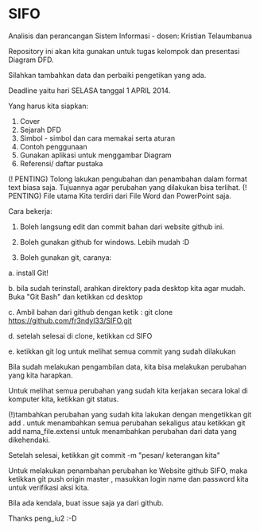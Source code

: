 SIFO
====

Analisis dan perancangan Sistem Informasi - dosen: Kristian Telaumbanua

Repository ini akan kita gunakan untuk tugas kelompok dan presentasi Diagram DFD.

Silahkan tambahkan data dan perbaiki pengetikan yang ada.

Deadline yaitu hari SELASA tanggal 1 APRIL 2014.

Yang harus kita siapkan:

1. Cover 
2. Sejarah DFD 
3. Simbol - simbol dan cara memakai serta aturan 
4. Contoh penggunaan 
5. Gunakan aplikasi untuk menggambar Diagram 
6. Referensi/ daftar pustaka

(! PENTING) Tolong lakukan pengubahan dan penambahan dalam format text biasa saja. Tujuannya agar perubahan yang dilakukan bisa terlihat.
(! PENTING) File utama Kita terdiri dari File Word dan PowerPoint saja. 

Cara bekerja:

1. Boleh langsung edit dan commit bahan dari website github ini.

2. Boleh gunakan github for windows. Lebih mudah :D

3. Boleh gunakan git, caranya:

  a. install Git!

  b. bila sudah terinstall, arahkan direktory pada desktop kita agar mudah. Buka "Git Bash" dan ketikkan cd desktop

  c. Ambil bahan dari github dengan ketik : git clone https://github.com/fr3ndyl33/SIFO.git

  d. setelah selesai di clone, ketikkan cd SIFO

  e. ketikkan git log untuk melihat semua commit yang sudah dilakukan

  Bila sudah melakukan pengambilan data, kita bisa melakukan perubahan yang kita harapkan.

  Untuk melihat semua perubahan yang sudah kita kerjakan secara lokal di komputer kita, ketikkan git status.

  (!)tambahkan perubahan yang sudah kita lakukan dengan mengetikkan git add .   untuk menambahkan semua perubahan sekaligus atau ketikkan git add nama_file.extensi   untuk menambahkan perubahan dari data yang dikehendaki.

  Setelah selesai, ketikkan git commit -m "pesan/ keterangan kita"

  Untuk melakukan penambahan perubahan ke Website github SIFO, maka ketikkan git push origin master     , masukkan login name dan password kita untuk verifikasi aksi kita.
  
  Bila ada kendala, buat issue saja ya dari github.


Thanks peng_iu2 :-D
